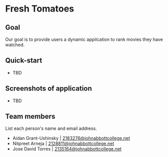 # Fresh Tomatoes

## Goal
Our goal is to provide users a dynamic appilcation to rank movies they have watched.

## Quick-start
- TBD

## Screenshots of application
- TBD

## Team members
List each person's name and email address.
- Aidan Grant-Ushinsky | 2183276@johnabbottcollege.net
- Nitpreet Arneja | 2128811@johnabbottcollege.net
- Jose David Torres | 2135164@johnabbottcollege.net
